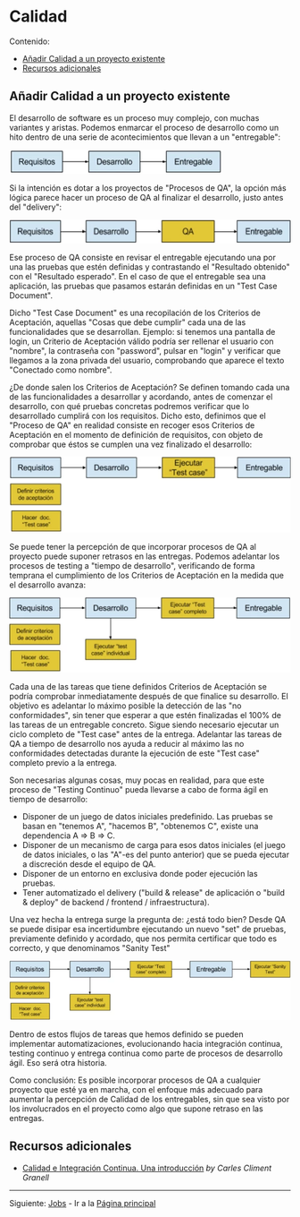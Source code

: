 # Calidad

Contenido:

- [Añadir Calidad a un proyecto existente](#añadir-calidad-a-un-proyecto-existente)
- [Recursos adicionales](#recursos-adicionales)

## Añadir Calidad a un proyecto existente

El desarrollo de software es un proceso muy complejo, con muchas variantes y aristas. Podemos enmarcar el proceso de desarrollo como un hito dentro de una serie de acontecimientos que llevan a un "entregable":

![QA - Sin testing](img/qa-step1.png?raw=true "QA - Sin testing")

Si la intención es dotar a los proyectos de "Procesos de QA", la opción más lógica parece hacer un proceso de QA al finalizar el desarrollo, justo antes del "delivery":

![QA - Testing al final](img/qa-step2.png?raw=true "QA - Testing al final")

Ese proceso de QA consiste en revisar el entregable ejecutando una por una las pruebas que estén definidas y contrastando el "Resultado obtenido" con el "Resultado esperado". En el caso de que el entregable sea una aplicación, las pruebas que pasamos estarán definidas en un "Test Case Document".

Dicho "Test Case Document" es una recopilación de los Criterios de Aceptación, aquellas "Cosas que debe cumplir" cada una de las funcionalidades que se desarrollan. Ejemplo: si tenemos una pantalla de login, un Criterio de Aceptación válido podría ser rellenar el usuario con "nombre", la contraseña con "password", pulsar en "login" y verificar que llegamos a la zona privada del usuario, comprobando que aparece el texto "Conectado como nombre".

¿De donde salen los Criterios de Aceptación? Se definen tomando cada una de las funcionalidades a desarrollar y acordando, antes de comenzar el desarrollo, con qué pruebas concretas podremos verificar que lo desarrollado cumplirá con los requisitos. Dicho esto, definimos que el "Proceso de QA" en realidad consiste en recoger esos Criterios de Aceptación en el momento de definición de requisitos, con objeto de comprobar que éstos se cumplen una vez finalizado el desarrollo:

![QA - Criterios de Aceptación](img/qa-step3.png?raw=true "QA - Criterios de Aceptación")

Se puede tener la percepción de que incorporar procesos de QA al proyecto puede suponer retrasos en las entregas. Podemos adelantar los procesos de testing a "tiempo de desarrollo", verificando de forma temprana el cumplimiento de los Criterios de Aceptación en la medida que el desarrollo avanza:

![QA - Test case individual](img/qa-step4.png?raw=true "QA - Test case individual")

Cada una de las tareas que tiene definidos Criterios de Aceptación se podría comprobar inmediatamente después de que finalice su desarrollo. El objetivo es adelantar lo máximo posible la detección de las "no conformidades", sin tener que esperar a que estén finalizadas el 100% de las tareas de un entregable concreto. Sigue siendo necesario ejecutar un ciclo completo de "Test case" antes de la entrega. Adelantar las tareas de QA a tiempo de desarrollo nos ayuda a reducir al máximo las no conformidades detectadas durante la ejecución de este "Test case" completo previo a la entrega.

Son necesarias algunas cosas, muy pocas en realidad, para que este proceso de "Testing Continuo" pueda llevarse a cabo de forma ágil en tiempo de desarrollo:

- Disponer de un juego de datos iniciales predefinido. Las pruebas se basan en "tenemos A", "hacemos B", "obtenemos C", existe una dependencia A => B => C.
- Disponer de un mecanismo de carga para esos datos iniciales (el juego de datos iniciales, o las "A"-es del punto anterior) que se pueda ejecutar a discreción desde el equipo de QA.
- Disponer de un entorno en exclusiva donde poder ejecución las pruebas.
- Tener automatizado el delivery ("build & release" de aplicación o "build & deploy" de backend / frontend / infraestructura).

Una vez hecha la entrega surge la pregunta de: ¿está todo bien? Desde QA se puede disipar esa incertidumbre ejecutando un nuevo "set" de pruebas, previamente definido y acordado, que nos permita certificar que todo es correcto, y que denominamos "Sanity Test"

![QA - Sanity test](img/qa-step5.png?raw=true "QA - Sanity test")

Dentro de estos flujos de tareas que hemos definido se pueden implementar automatizaciones, evolucionando hacia integración continua, testing continuo y entrega continua como parte de procesos de desarrollo ágil. Eso será otra historia.

Como conclusión: Es posible incorporar procesos de QA a cualquier proyecto que esté ya en marcha, con el enfoque más adecuado para aumentar la percepción de Calidad de los entregables, sin que sea visto por los involucrados en el proyecto como algo que supone retraso en las entregas.

## Recursos adicionales

- [Calidad e Integración Continua. Una introducción](http://www.carlescliment.com/publications/calidad-e-integracion-continua-enero-2012) _by Carles Climent Granell_

---

Siguiente: [Jobs](application-lifecicle.md) - Ir a la [Página principal](toc.md)
